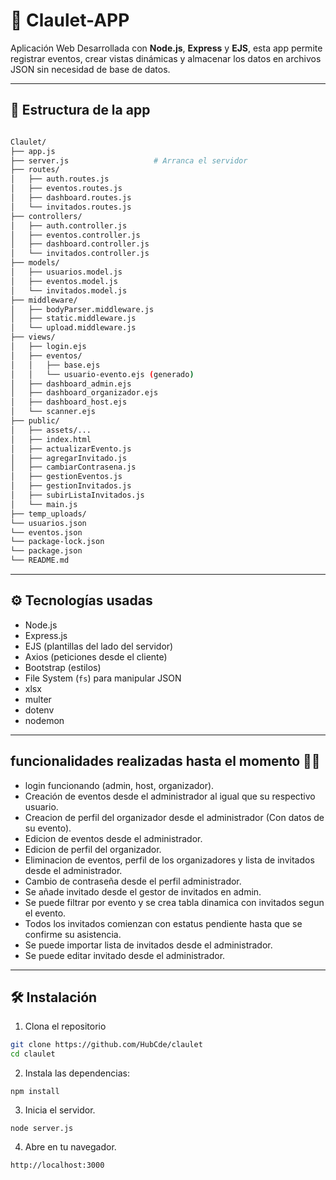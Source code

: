 # 🎉 Claulet-APP

Aplicación Web Desarrollada con **Node.js**, **Express** y **EJS**, esta app permite registrar eventos, crear vistas dinámicas y almacenar los datos en archivos JSON sin necesidad de base de datos.

---
## 🎢 Estructura de la app
```bash

Claulet/
├── app.js                      
├── server.js                   # Arranca el servidor
├── routes/
│   ├── auth.routes.js
│   ├── eventos.routes.js
│   ├── dashboard.routes.js
│   └── invitados.routes.js
├── controllers/
│   ├── auth.controller.js
│   ├── eventos.controller.js
│   ├── dashboard.controller.js
│   └── invitados.controller.js
├── models/
│   ├── usuarios.model.js
│   ├── eventos.model.js
│   └── invitados.model.js
├── middleware/
│   ├── bodyParser.middleware.js
│   ├── static.middleware.js
│   └── upload.middleware.js
├── views/                      
│   ├── login.ejs
│   ├── eventos/
│   │   ├── base.ejs
│   │   └── usuario-evento.ejs (generado)
│   ├── dashboard_admin.ejs
│   ├── dashboard_organizador.ejs
│   ├── dashboard_host.ejs
│   └── scanner.ejs
├── public/
│   ├── assets/...
│   ├── index.html
│   ├── actualizarEvento.js
│   ├── agregarInvitado.js
│   ├── cambiarContrasena.js
│   ├── gestionEventos.js
│   ├── gestionInvitados.js
│   ├── subirListaInvitados.js
│   └── main.js
├── temp_uploads/
└── usuarios.json
└── eventos.json
└── package-lock.json
└── package.json
└── README.md
```
---
## ⚙️ Tecnologías usadas

- Node.js
- Express.js
- EJS (plantillas del lado del servidor)
- Axios (peticiones desde el cliente)
- Bootstrap (estilos)
- File System (`fs`) para manipular JSON
- xlsx
- multer
- dotenv
- nodemon

---
## funcionalidades realizadas hasta el momento 🐱‍🏍

- login funcionando (admin, host, organizador).
- Creación de eventos desde el administrador al igual que su respectivo usuario.
- Creacion de perfil del organizador desde el administrador (Con datos de su evento).
- Edicion de eventos desde el administrador.
- Edicion de perfil del organizador.
- Eliminacion de eventos, perfil de los organizadores y lista de invitados desde el administrador. 
- Cambio de contraseña desde el perfil administrador.
- Se añade invitado desde el gestor de invitados en admin.
- Se puede filtrar por evento y se crea tabla dinamica con invitados segun el evento.
- Todos los invitados comienzan con estatus pendiente hasta que se confirme su asistencia.
- Se puede importar lista de invitados desde el administrador.
- Se puede editar invitado desde el administrador. 



---

## 🛠️ Instalación

1. Clona el repositorio

```bash
git clone https://github.com/HubCde/claulet
cd claulet
```

2. Instala las dependencias:

```
npm install
```

3. Inicia el servidor.

```
node server.js

```

4. Abre en tu navegador.

```
http://localhost:3000

```
